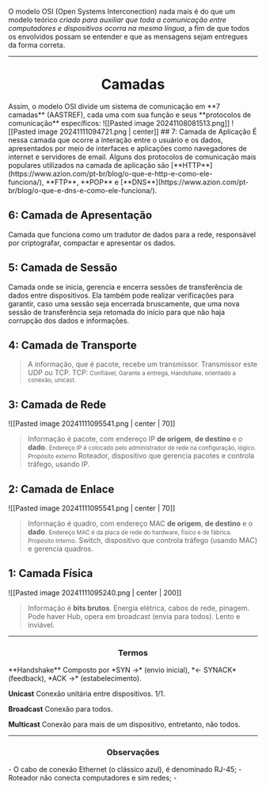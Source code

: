 O modelo OSI (Open Systems Interconection) nada mais é do que um modelo teórico *criado para auxiliar que toda a comunicação entre computadores e dispositivos ocorra na mesma língua*, a fim de que todos os envolvidos possam se entender e que as mensagens sejam entregues da forma correta.

---
<center><h1>Camadas</h1></center>
Assim, o modelo OSI divide um sistema de comunicação em **7 camadas** (AASTREF), cada uma com sua função e seus **protocolos de comunicação** específicos:
![[Pasted image 20241108081513.png]]
![[Pasted image 20241111094721.png | center]]
## 7: Camada de Aplicação
É nessa camada que ocorre a interação entre o usuário e os dados, apresentados por meio de interfaces e aplicações como navegadores de internet e servidores de email. Alguns dos protocolos de comunicação mais populares utilizados na camada de aplicação são [**HTTP**](https://www.azion.com/pt-br/blog/o-que-e-http-e-como-ele-funciona/), **FTP**, **POP** e [**DNS**](https://www.azion.com/pt-br/blog/o-que-e-dns-e-como-ele-funciona/).

## 6: Camada de Apresentação
Camada que funciona como um tradutor de dados para a rede, responsável por criptografar, compactar e apresentar os dados.

## 5: Camada de Sessão
Camada onde se inicia, gerencia e encerra sessões de transferência de dados entre dispositivos. Ela também pode realizar verificações para garantir, caso uma sessão seja encerrada bruscamente, que uma nova sessão de transferência seja retomada do início para que não haja corrupção dos dados e informações.

## 4: Camada de Transporte

> A informação, que é pacote, recebe um transmissor. Transmissor este UDP ou TCP.
> TCP: <small>Confiável, Garante a entrega, Handshake, orientado a conexão, unicast.</small>

## 3: Camada de Rede

![[Pasted image 20241111095541.png | center | 70]]

>Informação é pacote, com endereço IP **de origem**, **de destino** e o **dado**.
><small>Endereço IP é colocado pelo administrador de rede na configuração, lógico. Propósito externo</small> 
>Roteador, dispositivo que gerencia pacotes e controla tráfego, usando IP.

## 2: Camada de Enlace

![[Pasted image 20241111095541.png | center | 70]]

>Informação é quadro, com endereço MAC **de origem**, **de destino** e o **dado**.
><small>Endereço MAC é da placa de rede do hardware, físico e de fábrica. Propósito Interno</small>.
>Switch, dispositivo que controla tráfego (usando MAC) e gerencia quadros.

## 1: Camada Física

![[Pasted image 20241111095240.png | center | 200]]

> Informação é  **bits brutos**. 
> Energia elétrica, cabos de rede, pinagem. 
> Pode haver Hub, opera em broadcast (envia para todos). Lento e inviável.

---
<center><h3>Termos</h3></center>
**Handshake**
	Composto por *SYN ->* (envio inicial), *<- SYNACK* (feedback), *ACK ->* (estabelecimento).

**Unicast**
	Conexão unitária entre dispositivos. 1/1.

**Broadcast**
	Conexão para todos.

**Multicast**
	Conexão para mais de um dispositivo, entretanto, não todos.

---
<center><h3>Observações</h3></center>
- O cabo de conexão Ethernet (o clássico azul), é denominado RJ-45;
- Roteador não conecta computadores e sim redes;
- 